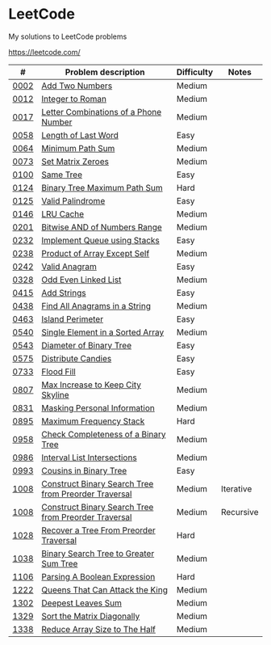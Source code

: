 # LeetCode
My solutions to LeetCode problems

https://leetcode.com/

|  #  | Problem description | Difficulty | Notes |
| --- | ------------------- | ---------- | ----- |
| [0002](0002.cpp) | [Add Two Numbers](https://leetcode.com/problems/add-two-numbers/) | Medium |
| [0012](0012.cpp) | [Integer to Roman](https://leetcode.com/problems/integer-to-roman/) | Medium |
| [0017](0017.cpp) | [Letter Combinations of a Phone Number](https://leetcode.com/problems/letter-combinations-of-a-phone-number/) | Medium |
| [0058](0058.cpp) | [Length of Last Word](https://leetcode.com/problems/length-of-last-word/) | Easy |
| [0064](0064.cpp) | [Minimum Path Sum](https://leetcode.com/problems/minimum-path-sum/) | Medium |
| [0073](0073.cpp) | [Set Matrix Zeroes](https://leetcode.com/problems/set-matrix-zeroes/) | Medium |
| [0100](0100.cpp) | [Same Tree](https://leetcode.com/problems/same-tree/) | Easy |
| [0124](0124.cpp) | [Binary Tree Maximum Path Sum](https://leetcode.com/problems/binary-tree-maximum-path-sum/) | Hard |
| [0125](0125.cpp) | [Valid Palindrome](https://leetcode.com/problems/valid-palindrome/) | Easy |
| [0146](0146.cpp) | [LRU Cache](https://leetcode.com/problems/lru-cache/) | Medium |
| [0201](0201.cpp) | [Bitwise AND of Numbers Range](https://leetcode.com/problems/bitwise-and-of-numbers-range/) | Medium |
| [0232](0232.cpp) | [Implement Queue using Stacks](https://leetcode.com/problems/implement-queue-using-stacks/) | Easy |
| [0238](0238.cpp) | [Product of Array Except Self](https://leetcode.com/problems/product-of-array-except-self/) | Medium |
| [0242](0242.cpp) | [Valid Anagram](https://leetcode.com/problems/valid-anagram/) | Easy |
| [0328](0328.cpp) | [Odd Even Linked List](https://leetcode.com/problems/odd-even-linked-list/) | Medium |
| [0415](0415.cpp) | [Add Strings](https://leetcode.com/problems/add-strings/) | Easy |
| [0438](0438.cpp) | [Find All Anagrams in a String](https://leetcode.com/problems/find-all-anagrams-in-a-string/) | Medium |
| [0463](0463.cpp) | [Island Perimeter](https://leetcode.com/problems/island-perimeter/) | Easy |
| [0540](0540.cpp) | [Single Element in a Sorted Array](https://leetcode.com/problems/single-element-in-a-sorted-array/) | Medium |
| [0543](0543.cpp) | [Diameter of Binary Tree](https://leetcode.com/problems/diameter-of-binary-tree/) | Easy |
| [0575](0575.cpp) | [Distribute Candies](https://leetcode.com/problems/distribute-candies/) | Easy |
| [0733](0733.cpp) | [Flood Fill](https://leetcode.com/problems/flood-fill/) | Easy |
| [0807](0807.cpp) | [Max Increase to Keep City Skyline](https://leetcode.com/problems/max-increase-to-keep-city-skyline/) | Medium |
| [0831](0831.cpp) | [Masking Personal Information](https://leetcode.com/problems/masking-personal-information/) | Medium |
| [0895](0895.cpp) | [Maximum Frequency Stack](https://leetcode.com/problems/maximum-frequency-stack/) | Hard |
| [0958](0958.cpp) | [Check Completeness of a Binary Tree](https://leetcode.com/problems/check-completeness-of-a-binary-tree/) | Medium |
| [0986](0986.cpp) | [Interval List Intersections](https://leetcode.com/problems/interval-list-intersections/) | Medium |
| [0993](0993.cpp) | [Cousins in Binary Tree](https://leetcode.com/problems/cousins-in-binary-tree/) | Easy |
| [1008](1008_iterative.cpp) | [Construct Binary Search Tree from Preorder Traversal](https://leetcode.com/problems/construct-binary-search-tree-from-preorder-traversal/) | Medium | Iterative |
| [1008](1008_recursive.cpp) | [Construct Binary Search Tree from Preorder Traversal](https://leetcode.com/problems/construct-binary-search-tree-from-preorder-traversal/) | Medium | Recursive |
| [1028](1028.cpp) | [Recover a Tree From Preorder Traversal](https://leetcode.com/problems/recover-a-tree-from-preorder-traversal/) | Hard |
| [1038](1038.cpp) | [Binary Search Tree to Greater Sum Tree](https://leetcode.com/problems/binary-search-tree-to-greater-sum-tree/) | Medium |
| [1106](1106.cpp) | [Parsing A Boolean Expression](https://leetcode.com/problems/parsing-a-boolean-expression/) | Hard |
| [1222](1222.cpp) | [Queens That Can Attack the King](https://leetcode.com/problems/queens-that-can-attack-the-king/) | Medium |
| [1302](1302.cpp) | [Deepest Leaves Sum](https://leetcode.com/problems/deepest-leaves-sum/) | Medium |
| [1329](1329.cpp) | [Sort the Matrix Diagonally](https://leetcode.com/problems/sort-the-matrix-diagonally/) | Medium |
| [1338](1338.cpp) | [Reduce Array Size to The Half](https://leetcode.com/problems/reduce-array-size-to-the-half/) | Medium |
